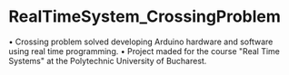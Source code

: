 # RealTimeSystem_CrossingProblem
• Crossing problem solved developing Arduino hardware and software using real time programming.
• Project maded for the course "Real Time Systems" at the Polytechnic University of Bucharest.
